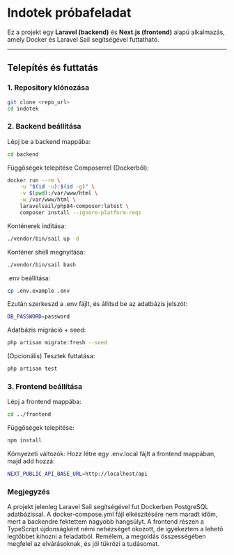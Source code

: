 # Indotek próbafeladat

Ez a projekt egy **Laravel (backend)** és **Next.js (frontend)** alapú alkalmazás, amely Docker és Laravel Sail segítségével futtatható.

---

## Telepítés és futtatás

### 1. Repository klónozása

```bash
git clone <repo_url>
cd indotek
```

### 2. Backend beállítása

Lépj be a backend mappába:

```bash
cd backend
```

Függőségek telepítése Composerrel (Dockerből):

```bash
docker run --rm \
    -u "$(id -u):$(id -g)" \
    -v $(pwd):/var/www/html \
    -w /var/www/html \
    laravelsail/php84-composer:latest \
    composer install --ignore-platform-reqs
```

Konténerek indítása:

```bash
./vendor/bin/sail up -d
```

Konténer shell megnyitása:

```bash
./vendor/bin/sail bash
```

.env beállítása:

```bash
cp .env.example .env
```

Ezután szerkeszd a .env fájlt, és állítsd be az adatbázis jelszót:

```bash
DB_PASSWORD=password
```

Adatbázis migráció + seed:

```bash
php artisan migrate:fresh --seed
```

(Opcionális) Tesztek futtatása:

```bash
php artisan test
```

### 3. Frontend beállítása

Lépj a frontend mappába:

```bash
cd ../frontend
```

Függőségek telepítése:

```bash
npm install
```

Környezeti változók:
Hozz létre egy .env.local fájlt a frontend mappában, majd add hozzá:

```bash
NEXT_PUBLIC_API_BASE_URL=http://localhost/api
```

### Megjegyzés

A projekt jelenleg Laravel Sail segítségével fut Dockerben PostgreSQL adatbázissal.
A docker-compose.yml fájl elkészítésére nem maradt időm, mert a backendre fektettem nagyobb hangsúlyt.
A frontend részen a TypeScript újdonságként némi nehézséget okozott, de igyekeztem a lehető legtöbbet kihozni a feladatból.
Remélem, a megoldás összességében megfelel az elvárásoknak, és jól tükrözi a tudásomat.

